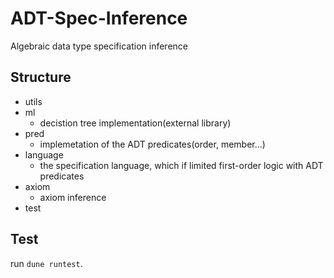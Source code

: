 # ADT-Spec-Inference
Algebraic data type specification inference

## Structure

- utils
- ml
  + decistion tree implementation(external library)
- pred
  + implemetation of the ADT predicates(order, member...)
- language
  + the specification language, which if limited first-order logic with ADT predicates
- axiom
  + axiom inference
- test

## Test

run `dune runtest`.
